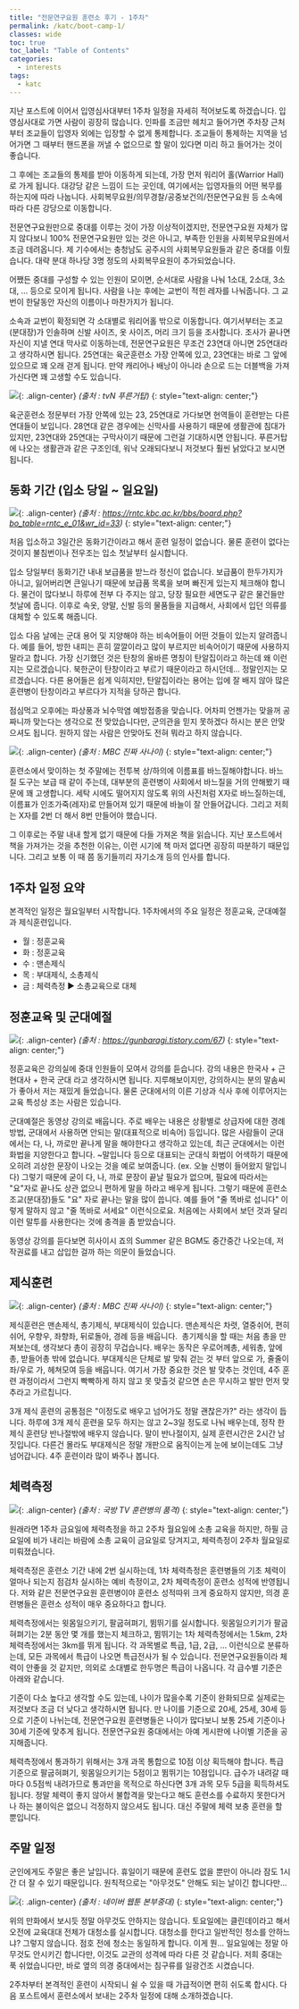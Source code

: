 ```yaml
---
title: "전문연구요원 훈련소 후기 - 1주차"
permalink: /katc/boot-camp-1/
classes: wide
toc: true
toc_label: "Table of Contents"
categories:
  - interests
tags:
  - katc
---
```


지난 포스트에 이어서 입영심사대부터 1주차 일정을 자세히 적어보도록 하겠습니다. 입영심사대로 가면 사람이 굉장히 많습니다. 인파를 조금만 헤치고 들어가면 주차장 근처부터 조교들이 입영자 외에는 입장할 수 없게 통제합니다. 조교들이 통제하는 지역을 넘어가면 그 때부터 핸드폰을 꺼낼 수 없으므로 할 말이 있다면 미리 하고 들어가는 것이 좋습니다.

그 후에는 조교들의 통제를 받아 이동하게 되는데, 가장 먼저 워리어 홀(Warrior Hall)로 가게 됩니다. 대강당 같은 느낌이 드는 곳인데, 여기에서는 입영자들의 어떤 복무를 하는지에 따라 나눕니다. 사회복무요원/의무경찰/공중보건의/전문연구요원 등 소속에 따라 다른 강당으로 이동합니다.

전문연구요원만으로 중대를 이루는 것이 가장 이상적이겠지만, 전문연구요원 자체가 많지 않다보니 100% 전문연구요원만 있는 것은 아니고, 부족한 인원을 사회복무요원에서 조금 데려옵니다. 제 기수에서는 충청남도 공주시의 사회복무요원들과 같은 중대를 이뤘습니다. 대략 분대 하나당 3명 정도의 사회복무요원이 추가되었습니다.

어쨌든 중대를 구성할 수 있는 인원이 모이면, 순서대로 사람을 나눠 1소대, 2소대, 3소대, ... 등으로 모이게 됩니다. 사람을 나눈 후에는 교번이 적힌 레자를 나눠줍니다. 그 교번이 한달동안 자신의 이름이나 마찬가지가 됩니다.

소속과 교번이 확정되면 각 소대별로 워리어홀 밖으로 이동합니다. 여기서부터는 조교(분대장)가 인솔하며 신발 사이즈, 옷 사이즈, 머리 크기 등을 조사합니다. 조사가 끝나면 자신이 지낼 연대 막사로 이동하는데, 전문연구요원은 무조건 23연대 아니면 25연대라고 생각하시면 됩니다. 25연대는 육군훈련소 가장 안쪽에 있고, 23연대는 바로 그 앞에 있으므로 꽤 오래 걷게 됩니다. 만약 캐리어나 배낭이 아니라 손으로 드는 더블백을 가져가신다면 꽤 고생할 수도 있습니다.

![](/assets/images/KATC/001/01.png){: .align-center}
*(출처 : tvN 푸른거탑)*
{: style="text-align: center;"}

육군훈련소 정문부터 가장 안쪽에 있는 23, 25연대로 가다보면 현역들이 훈련받는 다른 연대들이 보입니다. 28연대 같은 경우에는 신막사를 사용하기 때문에 생활관에 침대가 있지만, 23연대와 25연대는 구막사이기 때문에 그런걸 기대하시면 안됩니다. 푸른거탑에 나오는 생활관과 같은 구조인데, 워낙 오래되다보니 저것보다 훨씬 낡았다고 보시면 됩니다.

## 동화 기간 (입소 당일 ~ 일요일)

![](/assets/images/KATC/001/02.jpg){: .align-center}
*(출처 : https://rntc.kbc.ac.kr/bbs/board.php?bo_table=rntc_e_01&wr_id=33)*
{: style="text-align: center;"}

처음 입소하고 3일간은 동화기간이라고 해서 훈련 일정이 없습니다. 물론 훈련이 없다는 것이지 불침번이나 전우조는 입소 첫날부터 실시합니다.

입소 당일부터 동화기간 내내 보급품을 받느라 정신이 없습니다. 보급품이 한두가지가 아니고, 잃어버리면 큰일나기 때문에 보급품 목록을 보며 빠진게 있는지 체크해야 합니다. 물건이 많다보니 하루에 전부 다 주지는 않고, 당장 필요한 세면도구 같은 물건들만 첫날에 줍니다. 이후로 속옷, 양말, 신발 등의 물품들을 지급해서, 사회에서 입던 의류를 대체할 수 있도록 해줍니다.

입소 다음 날에는 군대 용어 및 지양해야 하는 비속어들이 어떤 것들이 있는지 알려줍니다. 예를 들어, 방한 내피는 흔히 깔깔이라고 많이 부르지만 비속어이기 때문에 사용하지 말라고 합니다. 가장 신기했던 것은 탄창의 올바른 명칭이 탄알집이라고 하는데 왜 이런지는 모르겠습니다. 북한군이 탄창이라고 부르기 때문이라고 하시던데... 정말인지는 모르겠습니다. 다른 용어들은 쉽게 익히지만, 탄알집이라는 용어는 입에 잘 배지 않아 많은 훈련병이 탄창이라고 부르다가 지적을 당하곤 합니다.

점심먹고 오후에는 파상풍과 뇌수막염 예방접종을 맞습니다. 어차피 언젠가는 맞을꺼 공짜니까 맞는다는 생각으로 전 맞았습니다만, 군의관을 믿지 못하겠다 하시는 분은 안맞으셔도 됩니다. 원하지 않는 사람은 안맞아도 전혀 뭐라고 하지 않습니다.

![](/assets/images/KATC/001/03.jpg){: .align-center}
*(출처 : MBC 진짜 사나이)*
{: style="text-align: center;"}

훈련소에서 맞이하는 첫 주말에는 전투복 상/하의에 이름표를 바느질해야합니다. 바느질 도구는 보급 때 같이 주는데, 대부분의 훈련병이 사회에서 바느질을 거의 안해봤기 때문에 꽤 고생합니다. 세탁 시에도 떨어지지 않도록 위의 사진처럼 X자로 바느질하는데, 이름표가 인조가죽(레자)로 만들어져 있기 때문에 바늘이 잘 안들어갑니다. 그리고 저희는 X자를 2번 더 해서 8번 만들어야 했습니다.

그 이후로는 주말 내내 할게 없기 때문에 다들 가져온 책을 읽습니다. 지난 포스트에서 책을 가져가는 것을 추천한 이유는, 이런 시기에 책 마저 없다면 굉장히 따분하기 때문입니다. 그리고 보통 이 때 쯤 동기들끼리 자기소개 등의 인사를 합니다.

## 1주차 일정 요약

본격적인 일정은 월요일부터 시작합니다. 1주차에서의 주요 일정은 정훈교육, 군대예절과 제식훈련입니다.

- 월 : 정훈교육
- 화 : 정훈교육
- 수 : 맨손제식
- 목 : 부대제식, 소총제식
- 금 : 체력측정 ▶ 소총교육으로 대체

## 정훈교육 및 군대예절

![](/assets/images/KATC/001/04.png){: .align-center}
*(출처 : https://gunbaragi.tistory.com/67)*
{: style="text-align: center;"}

정훈교육은 강의실에 중대 인원들이 모여서 강의를 듣습니다. 강의 내용은 한국사 + 근현대사 + 한국 군대 라고 생각하시면 됩니다. 지루해보이지만, 강의하시는 분의 말솜씨가 좋아서 저는 재밌게 들었습니다. 물론 군대에서의 이른 기상과 식사 후에 이루어지는 교육 특성상 조는 사람은 있습니다.

군대예절은 동영상 강의로 배웁니다. 주로 배우는 내용은 상황별로 상급자에 대한 경례 방법, 군대에서 사용하면 안되는 말(대표적으로 비속어) 등입니다. 많은 사람들이 군대에서는 다, 나, 까로만 끝나게 말을 해야한다고 생각하고 있는데, 최근 군대에서는 이런 화법을 지양한다고 합니다. ~말입니다 등으로 대표되는 군대식 화법이 어색하기 때문에 오히려 괴상한 문장이 나오는 것을 예로 보여줍니다. (ex. 오늘 신병이 들어왔지 말입니다) 그렇기 때문에 굳이 다, 나, 까로 문장이 끝날 필요가 없으며, 필요에 따라서는 "요"자로 끝나도 상관 없으니 편하게 말을 하라고 배우게 됩니다. 그렇기 때문에 훈련소 조교(분대장)들도 "요" 자로 끝나는 말을 많이 씁니다. 예를 들어 "줄 똑바로 섭니다" 이렇게 말하지 않고 "줄 똑바로 서세요" 이런식으로요. 처음에는 사회에서 보던 것과 달리 이런 말투를 사용한다는 것에 충격을 좀 받았습니다.

동영상 강의를 듣다보면 히사이시 죠의 Summer 같은 BGM도 중간중간 나오는데, 저작권료를 내고 삽입한 걸까 하는 의문이 들었습니다.

## 제식훈련

![](/assets/images/KATC/001/05.png){: .align-center}
*(출처 : MBC 진짜 사나이)*
{: style="text-align: center;"}

제식훈련은 맨손제식, 총기제식, 부대제식이 있습니다. 맨손제식은 차렷, 열중쉬어, 편히쉬어, 우향우, 좌향좌, 뒤로돌아, 경례 등을 배웁니다.  총기제식을 할 때는 처음 총을 만져보는데, 생각보다 총이 굉장히 무겁습니다. 배우는 동작은 우로어께총, 세워총, 앞에총, 받들어총 밖에 없습니다. 부대제식은 단체로 발 맞춰 걷는 것 부터 앞으로 가, 줄줄이 좌/우로 가, 헤쳐모여 등을 배웁니다. 여기서 가장 중요한 것은 발 맞추는 것인데, 4주 훈련 과정이라서 그런지 빡빡하게 하지 않고 못 맞출것 같으면 손은 무시하고 발만 먼저 맞추라고 가르칩니다.

3개 제식 훈련의 공통점은 "이정도로 배우고 넘어가도 정말 괜찮은가?" 라는 생각이 듭니다. 하루에 3개 제식 훈련을 모두 하지는 않고 2~3일 정도로 나눠 배우는데, 정작 한 제식 훈련당 반나절밖에 배우지 않습니다. 말이 반나절이지, 실제 훈련시간은 2시간 남짓입니다. 다른건 몰라도 부대제식은 정말 개판으로 움직이는게 눈에 보이는데도 그냥 넘어갑니다. 4주 훈련이라 많이 봐주나 봅니다.

## 체력측정

![](/assets/images/KATC/001/06.png){: .align-center}
*(출처 : 국방 TV 훈련병의 품격)*
{: style="text-align: center;"}

원래라면 1주차 금요일에 체력측정을 하고 2주차 월요일에 소총 교육을 하지만, 하필 금요일에 비가 내리는 바람에 소총 교육이 금요일로 당겨지고, 체력측정이 2주차 월요일로 미뤄졌습니다.

체력측정은 훈련소 기간 내에 2번 실시하는데, 1차 체력측정은 훈련병들의 기초 체력이 얼마나 되는지 점검차 실시하는 예비 측정이고, 2차 체력측정이 훈련소 성적에 반영됩니다. 저와 같은 전문연구요원 훈련병이야 훈련소 성적따위 크게 중요하지 않지만, 의경 훈련병들은 훈련소 성적이 매우 중요하다고 합니다.

체력측정에서는 윗몸일으키기, 팔굽혀펴기, 뜀뛰기를 실시합니다. 윗몸일으키기가 팔굽혀펴기는 2분 동안 몇 개를 했는지 체크하고, 뜀뛰기는 1차 체력측정에서는 1.5km, 2차 체력측정에서는 3km를 뛰게 됩니다. 각 과목별로 특급, 1급, 2급, ... 이런식으로 분류하는데, 모든 과목에서 특급이 나오면 특급전사가 될 수 있습니다. 전문연구요원들이라 체력이 안좋을 것 같지만, 의외로 소대별로 한두명은 특급이 나옵니다. 각 급수별 기준은 아래와 같습니다.


기준이 다소 높다고 생각할 수도 있는데, 나이가 많을수록 기준이 완화되므로 실제로는 저것보다 조금 더 낮다고 생각하시면 됩니다. 만 나이를 기준으로 20세, 25세, 30세 등으로 기준이 나뉘는데, 전문연구요원 훈련병들은 나이가 많다보니 보통 25세 기준이나 30세 기준에 맞추게 됩니다. 전문연구요원 중대에서는 아예 게시판에 나이별 기준을 공지해줍니다.

체력측정에서 통과하기 위해서는 3개 과목 통합으로 10점 이상 획득해야 합니다. 특급 기준으로 팔굽혀펴기, 윗몸일으키기는 5점이고 뜀뛰기는 10점입니다. 급수가 내려갈 때마다 0.5점씩 내려가므로 통과만을 목적으로 하신다면 3개 과목 모두 5급을 획득하셔도 됩니다. 정말 체력이 좋지 않아서 불합격을 맞는다고 해도 훈련소를 수료하지 못한다거나 하는 불이익은 없으니 걱정하지 않으셔도 됩니다. 대신 주말에 체력 보충 훈련을 할 뿐입니다.

## 주말 일정

군인에게도 주말은 좋은 날입니다. 휴일이기 때문에 훈련도 없을 뿐만이 아니라 잠도 1시간 더 잘 수 있기 때문입니다. 원칙적으로는 "아무것도" 안해도 되는 날이긴 합니다만...

![](/assets/images/KATC/001/07.png){: .align-center}
*(출처 : 네이버 웹툰 본부중대)*
{: style="text-align: center;"}

위의 만화에서 보시듯 정말 아무것도 안하지는 않습니다. 토요일에는 클린데이라고 해서 오전에 교육대대 전체가 대청소를 실시합니다. 대청소를 한다고 일반적인 청소를 안하느냐? 그렇지 않습니다. 점호 전에 청소는 동일하게 합니다. 이게 뭔... 일요일에는 정말 아무것도 안시키긴 합니다만, 이것도 교관의 성격에 따라 다른 것 같습니다. 저희 중대는 푹 쉬었습니다만, 바로 옆의 의경 중대에서는 침구류를 일광건조 시켰습니다.

2주차부터 본격적인 훈련이 시작되니 쉴 수 있을 때 가급적이면 편히 쉬도록 합시다. 다음 포스트에서 훈련소에서 보내는 2주차 일정에 대해 소개하겠습니다.